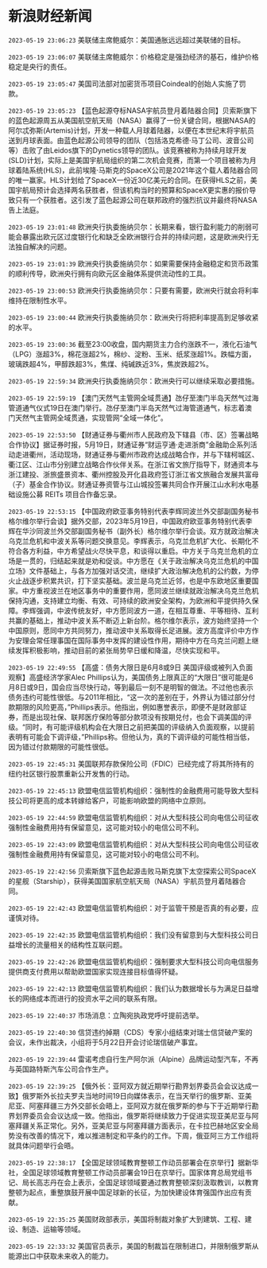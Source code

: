 # 新浪财经新闻
`2023-05-19 23:06:23` 美联储主席鲍威尔：美国通胀远远超过美联储的目标。

`2023-05-19 23:06:07` 美联储主席鲍威尔：价格稳定是强劲经济的基石，维护价格稳定是央行的责任。

`2023-05-19 23:05:47` 美国司法部对加密货币项目Coindeal的创始人实施了罚款。

`2023-05-19 23:05:23` 【蓝色起源夺标NASA宇航员登月着陆器合同】贝索斯旗下的蓝色起源周五从美国航空航天局（NASA）赢得了一份关键合同，根据NASA的阿尔忒弥斯(Artemis)计划，开发一种载人月球着陆器，以便在本世纪末将宇航员送到月球表面。由蓝色起源公司领导的团队（包括洛克希德·马丁公司、波音公司等）击败了由Leidos旗下的Dynetics领导的团队。该竞赛被称为持续月球开发(SLD)计划，实际上是美国宇航局组织的第二次机会竞赛，而第一个项目被称为月球着陆系统(HLS)，此前埃隆·马斯克的SpaceX公司是2021年这个载人着陆器合同的唯一赢家。HLS计划给了SpaceX一份近30亿美元的合同。在获得HLS之前，美国宇航局预计会选择两名获胜者，但该机构当时的预算和SpaceX更实惠的报价导致只有一个获胜者。这引发了蓝色起源公司在联邦政府的强烈抗议并最终将NASA告上法庭。

`2023-05-19 23:01:48` 欧洲央行执委施纳贝尔：长期来看，银行盈利能力的削弱可能会暴露出欧元区过度银行化和缺乏全欧洲银行合并的持续问题，这是欧洲央行无法独自解决的问题。

`2023-05-19 23:01:39` 欧洲央行执委施纳贝尔：如果需要保持金融稳定和货币政策的顺利传导，欧洲央行拥有向欧元区金融体系提供流动性的工具。

`2023-05-19 23:00:53` 欧洲央行执委施纳贝尔：只要有需要，欧洲央行就会将利率维持在限制性水平。

`2023-05-19 23:00:44` 欧洲央行执委施纳贝尔：欧洲央行将把利率提高到足够收紧的水平。

`2023-05-19 23:00:36` 截至23:00收盘，国内期货主力合约涨跌不一，液化石油气（LPG）涨超3%，棉花涨超2%，棉纱、淀粉、玉米、纸浆涨超1%。跌幅方面，玻璃跌超4%，甲醇跌超3%，焦煤、纯碱跌近3%，焦炭跌超2%。

`2023-05-19 22:59:34` 欧洲央行执委施纳贝尔：欧洲央行可以继续采取必要措施。

`2023-05-19 22:59:19` 【澳门天然气主管网全域贯通】氹仔至澳门半岛天然气过海管道通气仪式19日在澳门举行。氹仔至澳门半岛天然气过海管道通气，标志着澳门天然气主管网全域贯通，实现管网“全域一体化”。

`2023-05-19 22:53:50` 【财通证券与衢州市人民政府及下辖县（市、区）签署战略合作协议】据证券时报，5月19日，财通证券“财运亨通·走进浙商”金融助企系列活动走进衢州，活动现场，财通证券与衢州市政府达成战略合作，并与下辖柯城区、衢江区、江山市分别建立战略合作伙伴关系。在浙江省文旅厅指导下，财通资本与浙江建投、浙旅盛景资本、衢州控股及开化县政府签订浙江省文旅融合发展共富母（子）基金合作协议。财通证券资管与江山城投签署共同合作开展江山水利水电基础设施公募 REITs 项目合作备忘录。

`2023-05-19 22:53:15` 【中国政府欧亚事务特别代表李辉同波兰外交部副国务秘书格尔维尔举行会谈】据外交部，2023年5月19日，中国政府欧亚事务特别代表李辉在华沙同波兰外交部副国务秘书（副外长）格尔维尔举行会谈。双方就政治解决乌克兰危机和中波关系等问题交换意见。李辉表示，乌克兰危机扩大化、长期化不符合各方利益，中方希望战火尽快平息，和谈得以重启。中方关于乌克兰危机的立场是一贯的，归结起来就是劝和促谈。中方愿在《关于政治解决乌克兰危机的中国立场》文件基础上，与各方加强对话交流，继续扩大政治解决危机的公约数，为停火止战逐步积累共识，打下坚实基础。波兰是乌克兰近邻，也是中东欧地区重要国家。中方重视波兰在地区事务中的重要作用，愿同波兰继续就政治解决乌克兰危机保持沟通，支持建立均衡、有效、可持续的欧洲安全架构，为欧洲和平提供持久保障。李辉强调，中波传统友好，中方愿同波方一道，在相互尊重、平等相待、互利共赢的基础上，推动中波关系不断迈上新台阶。格尔维尔表示，波方始终坚持一个中国原则，愿同中方共同努力，推动波中关系取得长足进展。波方高度评价中方作为安理会常任理事国在国际事务中发挥的建设性作用，期待中方在乌克兰问题上继续发挥积极影响，推动目前的紧张局势早日缓和降温，尽快实现和平。

`2023-05-19 22:49:55`   【高盛：债务大限日是6月8或9日 美国评级或被列入负面观察】高盛经济学家Alec Phillips认为，美国债务上限真正的“大限日”很可能是6月8日或9日，国会应当尽快行动，等到最后一刻不是明智的做法。不过他也表示债务违约可能性很低。与2011年相比，“这一次的差别在于，外界认为错过部分付款期限的风险更高，”Phillips表示。他指出，例如惠誉表示，即便不是财政部证券，而是出现社保、联邦医疗保险等部分款项没有按期兑付，也会下调美国的评级。“同时，有可能评级机构会在大限日之前把美国的评级纳入负面观察，以提前表明有可能会下调评级，”Phillips称。但他认为，真的下调评级的可能性相当低，因为错过付款期限的可能性很低。

`2023-05-19 22:45:31` 美国联邦存款保险公司（FDIC）已经完成了将其所持有的纽约社区银行股票重新公开发售的行动。

`2023-05-19 22:45:13` 欧盟电信监管机构组织：强制性的金融费用可能导致大型科技公司将更高的成本转嫁给客户，可能影响欧盟的网络中立原则。

`2023-05-19 22:44:59` 欧盟电信监管机构组织：对从大型科技公司向电信公司征收强制性金融费用持有保留意见，这可能对较小的电信公司不利。

`2023-05-19 22:43:09` 欧盟电信监管机构组织：对从大型科技公司向电信公司征收强制性金融费用持有保留意见，这可能对较小的电信公司不利。

`2023-05-19 22:42:56`   贝索斯旗下蓝色起源击败马斯克旗下太空探索公司SpaceX的星舰（Starship），获得美国国家航空航天局（NASA）宇航员登月着陆器合同。

`2023-05-19 22:42:43` 欧盟电信监管机构组织：对于监管干预是否真的有必要，应谨慎对待。

`2023-05-19 22:42:35` 欧盟电信监管机构组织：我们没有留意到与大型科技公司日益增长的流量相关的结构性互联问题。

`2023-05-19 22:42:26` 欧盟电信监管机构组织：强制要求大型科技公司向电信服务提供商支付费用以帮助欧盟国家实现连接目标值得怀疑。

`2023-05-19 22:42:13` 欧盟电信监管机构组织：我们认为数据增长与为满足日益增长的网络成本而进行的投资水平之间的联系有限。

`2023-05-19 22:40:37` 市场消息：立陶宛执政党呼吁提前选举。

`2023-05-19 22:40:30` 信贷违约掉期（CDS）专家小组结束对瑞士信贷破产案的会议，未作出裁决，小组将于5月22日开会讨论瑞信破产事宜。

`2023-05-19 22:39:44` 雷诺考虑自行生产阿尔派（Alpine）品牌运动型汽车，不再与英国路特斯汽车公司合作生产。

`2023-05-19 22:39:25`   【俄外长：亚阿双方就近期举行勘界划界委员会会议达成一致】俄罗斯外长拉夫罗夫当地时间19日向媒体表示，在当天举行的俄罗斯、亚美尼亚、阿塞拜疆三方外交部长会晤上，亚阿双方就在俄罗斯的参与下于近期举行勘界划界委员会会议达成一致。他指出，俄罗斯将继续致力于促进实现亚美尼亚与阿塞拜疆关系正常化。另外，亚美尼亚与阿塞拜疆方面表示，在卡拉巴赫地区安全局势没有改善的情况下，难以推进制定和平条约的工作。下周，俄亚阿三方工作组将就具体问题举行会晤。

`2023-05-19 22:38:17` 【全国足球领域教育整顿工作动员部署会在京举行】据新华社，全国足球领域教育整顿工作动员部署会19日在京举行。国家体育总局党组书记、局长高志丹在会上表示，全国足球领域要通过教育整顿深刻汲取教训，以教育整顿为起点，重整旗鼓开展中国足球新的长征，为加快建设体育强国作出应有贡献。

`2023-05-19 22:35:25` 美国财政部表示，美国将制裁对象扩大到建筑、工程、建设、制造、运输等领域。

`2023-05-19 22:33:32` 美国官员表示，美国的制裁旨在限制进口，并限制俄罗斯从能源出口中获取未来收入的能力。

